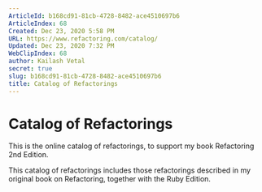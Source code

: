 ```yaml
---
ArticleId: b168cd91-81cb-4728-8482-ace4510697b6
ArticleIndex: 68
Created: Dec 23, 2020 5:58 PM
URL: https://www.refactoring.com/catalog/
Updated: Dec 23, 2020 7:32 PM
WebClipIndex: 68
author: Kailash Vetal
secret: true
slug: b168cd91-81cb-4728-8482-ace4510697b6
title: Catalog of Refactorings
---
```

#  Catalog of Refactorings
This is the online catalog of refactorings, to support my book Refactoring 2nd Edition.

This catalog of refactorings includes those refactorings described in my original book on Refactoring, together with the Ruby Edition.

#
